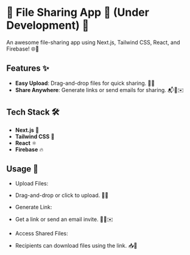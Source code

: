 # 📂 File Sharing App 🚀 (Under Development) 🚧

An awesome file-sharing app using Next.js, Tailwind CSS, React, and Firebase! 🌐💾

## Features ✨


- **Easy Upload**: Drag-and-drop files for quick sharing. 📁✨
- **Share Anywhere**: Generate links or send emails for sharing. 📬🔗✉️


## Tech Stack 🛠️

- **Next.js** 🚀
- **Tailwind CSS** 🎨
- **React** ⚛️
- **Firebase** 🔥

## Usage 📁
- Upload Files:

- Drag-and-drop or click to upload. 🚀📂
- Generate Link:

- Get a link or send an email invite. 📧🔗✉️
- Access Shared Files:

- Recipients can download files using the link. 📥💾

